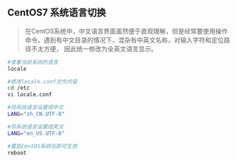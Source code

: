 ## CentOS7 系统语言切换
> 在CentOS系统中，中文语言界面虽然便于直观理解，但是经常要使用操作命令，遇到有中文目录的情况下，混杂有中英文名称，对输入字符和定位路径不太方便， 因此统一修改为全英文语言显示。

```bash
#查看当前系统的语言
locale

#修改locale.conf文件内容
cd /etc
vi locale.conf

#将系统语言设置成中文
LANG="zh_CN.UTF-8"

#将系统语言设置成英文
LANG="en_US.UTF-8"

#重启CentOS系统后即可生效
reboot
```

